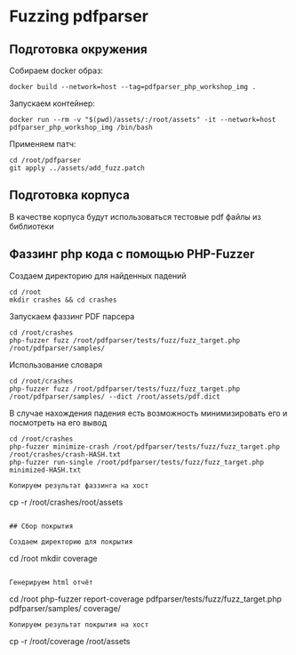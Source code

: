 # Fuzzing pdfparser

## Подготовка окружения

Собираем docker образ:

```
docker build --network=host --tag=pdfparser_php_workshop_img .
```

Запускаем контейнер:

```
docker run --rm -v "$(pwd)/assets/:/root/assets" -it --network=host pdfparser_php_workshop_img /bin/bash
```

Применяем патч:

```
cd /root/pdfparser
git apply ../assets/add_fuzz.patch
```

## Подготовка корпуса

В качестве корпуса будут использоваться тестовые pdf файлы из библиотеки

## Фаззинг php кода с помощью PHP-Fuzzer

Создаем директорию для найденных падений

```
cd /root
mkdir crashes && cd crashes
```

Запускаем фаззинг PDF парсера

```
cd /root/crashes
php-fuzzer fuzz /root/pdfparser/tests/fuzz/fuzz_target.php /root/pdfparser/samples/
```

Использование словаря

```
cd /root/crashes
php-fuzzer fuzz /root/pdfparser/tests/fuzz/fuzz_target.php /root/pdfparser/samples/ --dict /root/assets/pdf.dict
```

В случае нахождения падения есть возможность минимизировать его и посмотреть на его вывод

```
cd /root/crashes
php-fuzzer minimize-crash /root/pdfparser/tests/fuzz/fuzz_target.php  /root/crashes/crash-HASH.txt
php-fuzzer run-single /root/pdfparser/tests/fuzz/fuzz_target.php minimized-HASH.txt  

Копируем результат фаззинга на хост

```
cp -r /root/crashes/root/assets
```

## Сбор покрытия

Создаем директорию для покрытия

```
cd /root
mkdir coverage
```

Генерируем html отчёт 

```
cd /root
php-fuzzer report-coverage pdfparser/tests/fuzz/fuzz_target.php pdfparser/samples/ coverage/
```
Копируем результат покрытия на хост

```
cp -r /root/coverage /root/assets
```

